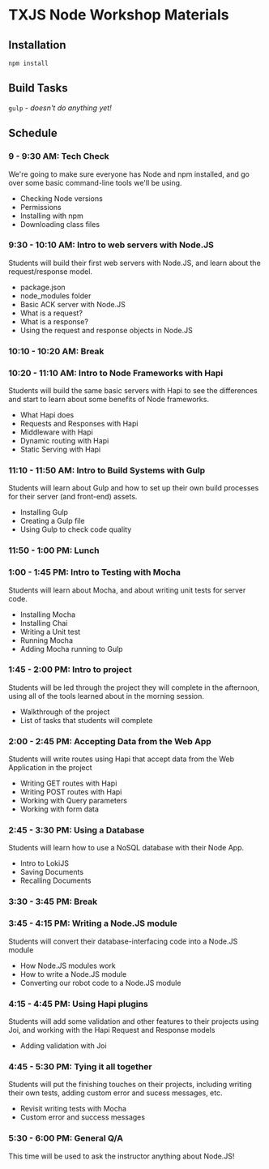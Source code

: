 # TXJS Node Workshop Materials

## Installation

`npm install`

## Build Tasks

`gulp` - *doesn't do anything yet!* 

## Schedule

### 9 - 9:30 AM: Tech Check

We're going to make sure everyone has Node and npm installed, and go over some basic command-line tools we'll be using.

* Checking Node versions
* Permissions
* Installing with npm
* Downloading class files

### 9:30 - 10:10 AM: Intro to web servers with Node.JS

Students will build their first web servers with Node.JS, and learn about the request/response model.

* package.json
* node_modules folder
* Basic ACK server with Node.JS
* What is a request?
* What is a response?
* Using the request and response objects in Node.JS

### 10:10 - 10:20 AM: Break

### 10:20 - 11:10 AM: Intro to Node Frameworks with Hapi

Students will build the same basic servers with Hapi to see the differences and start to learn about some benefits of Node frameworks.

* What Hapi does
* Requests and Responses with Hapi
* Middleware with Hapi
* Dynamic routing with Hapi
* Static Serving with Hapi

### 11:10 - 11:50 AM: Intro to Build Systems with Gulp

Students will learn about Gulp and how to set up their own build processes for their server (and front-end) assets.

* Installing Gulp
* Creating a Gulp file
* Using Gulp to check code quality

### 11:50 - 1:00 PM: Lunch

### 1:00 - 1:45 PM: Intro to Testing with Mocha

Students will learn about Mocha, and about writing unit tests for server code.

* Installing Mocha
* Installing Chai
* Writing a Unit test
* Running Mocha
* Adding Mocha running to Gulp

### 1:45 - 2:00 PM: Intro to project

Students will be led through the project they will complete in the afternoon, using all of the tools learned about in the morning session.

* Walkthrough of the project
* List of tasks that students will complete

### 2:00 - 2:45 PM: Accepting Data from the Web App

Students will write routes using Hapi that accept data from the Web Application in the project

* Writing GET routes with Hapi
* Writing POST routes with Hapi
* Working with Query parameters
* Working with form data

### 2:45 - 3:30 PM: Using a Database

Students will learn how to use a NoSQL database with their Node App.

* Intro to LokiJS
* Saving Documents
* Recalling Documents

### 3:30 - 3:45 PM: Break

### 3:45 - 4:15 PM: Writing a Node.JS module

Students will convert their database-interfacing code into a Node.JS module

* How Node.JS modules work
* How to write a Node.JS module
* Converting our robot code to a Node.JS module

### 4:15 - 4:45 PM: Using Hapi plugins

Students will add some validation and other features to their projects using Joi, and working with the Hapi Request and Response models

* Adding validation with Joi

### 4:45 - 5:30 PM: Tying it all together

Students will put the finishing touches on their projects, including writing their own tests, adding custom error and sucess messages, etc.

* Revisit writing tests with Mocha
* Custom error and success messages

### 5:30 - 6:00 PM: General Q/A

This time will be used to ask the instructor anything about Node.JS!